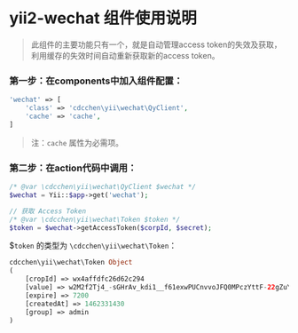 # yii2-wechat 组件使用说明

> 此组件的主要功能只有一个，就是自动管理access token的失效及获取，利用缓存的失效时间自动重新获取新的access token。


### 第一步：在components中加入组件配置：

```php
'wechat' => [
    'class' => 'cdcchen\yii\wechat\QyClient',
    'cache' => 'cache',
]
```
> 注：`cache` 属性为必需项。


### 第二步：在action代码中调用：

```php
/* @var \cdcchen\yii\wechat\QyClient $wechat */
$wechat = Yii::$app->get('wechat');

// 获取 Access Token
/* @var \cdcchen\yii\wechat\Token $token */
$token = $wechat->getAccessToken($corpId, $secret);
```

$`token` 的类型为 `\cdcchen\yii\wechat\Token`：

```php
cdcchen\yii\wechat\Token Object
(
    [cropId] => wx4affdfc26d62c294
    [value] => w2M2f2Tj4_-sGHrAv_kdi1__f61exwPUCnvvoJFQ0MPczYttF-22gZuYhV5GHQou
    [expire] => 7200
    [createdAt] => 1462331430
    [group] => admin
)
```